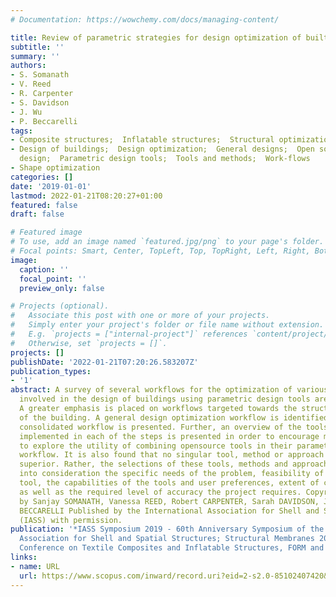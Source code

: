 ```yaml
---
# Documentation: https://wowchemy.com/docs/managing-content/

title: Review of parametric strategies for design optimization of built structures
subtitle: ''
summary: ''
authors:
- S. Somanath
- V. Reed
- R. Carpenter
- S. Davidson
- J. Wu
- P. Beccarelli
tags:
- Composite structures;  Inflatable structures;  Structural optimization;  Textiles
- Design of buildings;  Design optimization;  General designs;  Open source tools;  Parametric
  design;  Parametric design tools;  Tools and methods;  Work-flows
- Shape optimization
categories: []
date: '2019-01-01'
lastmod: 2022-01-21T08:20:27+01:00
featured: false
draft: false

# Featured image
# To use, add an image named `featured.jpg/png` to your page's folder.
# Focal points: Smart, Center, TopLeft, Top, TopRight, Left, Right, BottomLeft, Bottom, BottomRight.
image:
  caption: ''
  focal_point: ''
  preview_only: false

# Projects (optional).
#   Associate this post with one or more of your projects.
#   Simply enter your project's folder or file name without extension.
#   E.g. `projects = ["internal-project"]` references `content/project/deep-learning/index.md`.
#   Otherwise, set `projects = []`.
projects: []
publishDate: '2022-01-21T07:20:26.583207Z'
publication_types:
- '1'
abstract: A survey of several workflows for the optimization of various objectives
  involved in the design of buildings using parametric design tools are presented.
  A greater emphasis is placed on workflows targeted towards the structural optimization
  of the building. A general design optimization workflow is identified, and a new
  consolidated workflow is presented. Further, an overview of the tools and methods
  implemented in each of the steps is presented in order to encourage more designers
  to explore the utility of combining opensource tools in their parametric design
  workflow. It is also found that no singular tool, method or approach is objectively
  superior. Rather, the selections of these tools, methods and approaches must take
  into consideration the specific needs of the problem, feasibility of acquiring the
  tool, the capabilities of the tools and user preferences, extent of collaboration
  as well as the required level of accuracy the project requires. Copyright © 2019
  by Sanjay SOMANATH, Vanessa REED, Robert CARPENTER, Sarah DAVIDSON, Jack WU, Paolo
  BECCARELLI Published by the International Association for Shell and Spatial Structures
  (IASS) with permission.
publication: '*IASS Symposium 2019 - 60th Anniversary Symposium of the International
  Association for Shell and Spatial Structures; Structural Membranes 2019 - 9th International
  Conference on Textile Composites and Inflatable Structures, FORM and FORCE*'
links:
- name: URL
  url: https://www.scopus.com/inward/record.uri?eid=2-s2.0-85102407420&partnerID=40&md5=795a678557acedee2c90f3b6c6e13c3c
---
```

